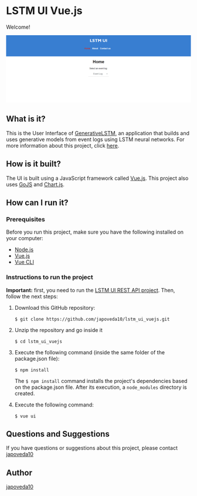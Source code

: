 # LSTM UI Vue.js

Welcome!

![LSTM Proposed Approach UI Main Page](https://raw.githubusercontent.com/japoveda10/lstm_ui_vuejs/master/IMAGE.png)

## What is it?

This is the User Interface of [GenerativeLSTM](https://github.com/AdaptiveBProcess/GenerativeLSTM), an application that builds and uses generative models from event logs using LSTM neural networks. For more information about this project, click [here](https://link.springer.com/chapter/10.1007/978-3-030-26619-6_19).

## How is it built?

The UI is built using a JavaScript framework called [Vue.js](https://vuejs.org). This project also uses [GoJS](https://gojs.net/latest/index.html) and [Chart.js](https://www.chartjs.org).

## How can I run it?

### Prerequisites

Before you run this project, make sure you have the following installed on your computer:

- [Node.js](https://nodejs.org/es/)
- [Vue.js](https://vuejs.org/v2/guide/installation.html)
- [Vue CLI](https://cli.vuejs.org)

### Instructions to run the project

**Important:** first, you need to run the [LSTM UI REST API project](https://github.com/japoveda10/lstm_ui_REST_API). Then, follow the next steps:

1. Download this GitHub repository:

   ```
   $ git clone https://github.com/japoveda10/lstm_ui_vuejs.git
   ```

2. Unzip the repository and go inside it

   ```
   $ cd lstm_ui_vuejs
   ```

3. Execute the following command (inside the same folder of the package.json file):

   ```
   $ npm install
   ```
   
   The ```$ npm install``` command installs the project's dependencies based on the package.json file. After its execution, a ```node_modules``` directory is created.

4. Execute the following command:
   
   ```
   $ vue ui
   ```

## Questions and Suggestions

If you have questions or suggestions about this project, please contact [japoveda10](https://github.com/japoveda10)

## Author

[japoveda10](https://github.com/japoveda10)
